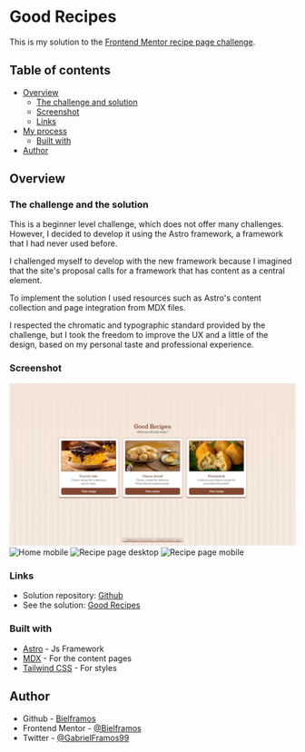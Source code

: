 # Good Recipes

This is my solution to the [Frontend Mentor recipe page challenge](https://www.frontendmentor.io/challenges/recipe-page-KiTsR8QQKm).

## Table of contents

- [Overview](#overview)
  - [The challenge and solution](#the-challenge)
  - [Screenshot](#screenshot)
  - [Links](#links)
- [My process](#my-process)
  - [Built with](#built-with)
- [Author](#author)

## Overview

### The challenge and the solution

This is a beginner level challenge, which does not offer many challenges. However, I decided to develop it using the Astro framework, a framework that I had never used before.

I challenged myself to develop with the new framework because I imagined that the site's proposal calls for a framework that has content as a central element.

To implement the solution I used resources such as Astro's content collection and page integration from MDX files.

I respected the chromatic and typographic standard provided by the challenge, but I took the freedom to improve the UX and a little of the design, based on my personal taste and professional experience.

### Screenshot

![Home desktop](/images/home-desktop.jpeg)
![Home mobile](/images/home-mobile.jpeg)
![Recipe page desktop](/images/recipe-page-desktop.jpeg)
![Recipe page mobile](/images/recipe-page-mobile.jpeg)

### Links

- Solution repository: [Github](https://github.com/Bielframos/recipe-page-with-astro)
- See the solution: [Good Recipes](https://recipe-page-with-astro.vercel.app/)

### Built with

- [Astro](https://astro.build/) - Js Framework
- [MDX](https://mdxjs.com/) - For the content pages
- [Tailwind CSS](https://tailwindcss.com/) - For styles

## Author

- Github - [Bielframos](https://github.com/Bielframos)
- Frontend Mentor - [@Bielframos](https://www.frontendmentor.io/profile/Bielframos)
- Twitter - [@GabrielFramos99](https://twitter.com/GabrielFramos99)

